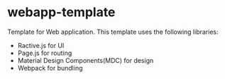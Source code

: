 # webapp-template

Template for Web application. This template uses the following libraries:

-   Ractive.js for UI
-   Page.js for routing
-   Material Design Components(MDC) for design
-   Webpack for bundling
